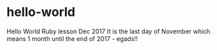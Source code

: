 # hello-world
Hello World Ruby lesson Dec 2017
It is the last day of November which means 1 month until the end of 2017 - egads!!
